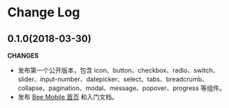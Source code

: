 # Change Log

## 0.1.0(2018-03-30)

**CHANGES**

- 发布第一个公开版本，包含 icon、button、checkbox、radio、switch、slider、input-number、datepicker、select、tabs、breadcrumb、collapse、pagination、modal、message、popover、progress 等组件。
- 发布 [Bee Mobile 首页](https://bee-mobiles.github.io) 和入门文档。
